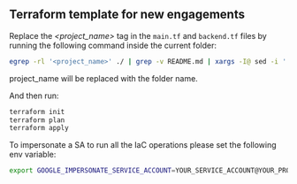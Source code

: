 ## Terraform template for new engagements

Replace the *<project_name>* tag in the `main.tf` and `backend.tf` files by running the following command inside the current folder:
```bash
egrep -rl '<project_name>' ./ | grep -v README.md | xargs -I@ sed -i '' "s/<project_name>/$(basename "$PWD")/g" @
```

project_name will be replaced with the folder name.

And then run:
```bash
terraform init
terraform plan
terraform apply
```

To impersonate a SA to run all the IaC operations please set the following env variable:
```bash
export GOOGLE_IMPERSONATE_SERVICE_ACCOUNT=YOUR_SERVICE_ACCOUNT@YOUR_PROJECT.iam.gserviceaccount.com
```